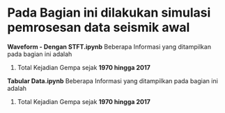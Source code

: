 # Pada Bagian ini dilakukan simulasi pemrosesan data seismik awal
**Waveform - Dengan STFT.ipynb**
Beberapa Informasi yang ditampilkan pada bagian ini adalah
1. Total Kejadian Gempa sejak **1970 hingga 2017**


**Tabular Data.ipynb**
Beberapa Informasi yang ditampilkan pada bagian ini adalah
1. Total Kejadian Gempa sejak **1970 hingga 2017**
